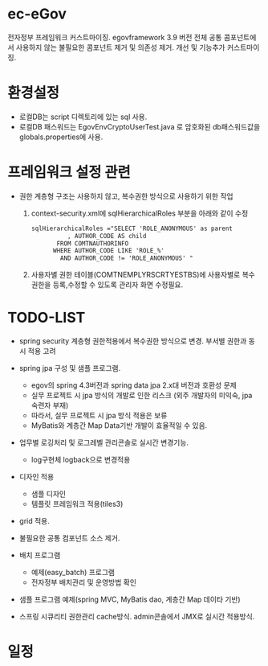 # ec-eGov
전자정부 프레임워크 커스트마이징.
egovframework 3.9 버전 전체 공통 콤포넌트에서 사용하지 않는 불필요한 콤포넌트 제거 및 의존성 제거.
개선 및 기능추가 커스트마이징.

# 환경설정
  * 로컬DB는 script 디렉토리에 있는 sql 사용.
  * 로컬DB 패스워드는 EgovEnvCryptoUserTest.java 로 암호화된 db패스워드값을 globals.properties에 사용.
# 프레임워크 설정 관련
  * 권한 계층형 구조는 사용하지 않고, 복수권한 방식으로 사용하기 위한 작업
    1. context-security.xml에 sqlHierarchicalRoles 부분을 아래와 같이 수정
    
       ```xml
       sqlHierarchicalRoles ="SELECT 'ROLE_ANONYMOUS' as parent
			     , AUTHOR_CODE AS child
			  FROM COMTNAUTHORINFO
			 WHERE AUTHOR_CODE LIKE 'ROLE_%'
			   AND AUTHOR_CODE != 'ROLE_ANONYMOUS' "
       ```
    2. 사용자별 권한 테이블(COMTNEMPLYRSCRTYESTBS)에 사용자별로 복수권한을 등록,수정할 수 있도록 관리자 화면 수정필요.
    
# TODO-LIST
  * spring security 계층형 권한적용에서 복수권한 방식으로 변경. 부서별 권한과 동시 적용 고려
  * spring jpa 구성 및 샘플 프로그램.
    - egov의 spring 4.3버전과 spring data jpa 2.x대 버전과 호환성 문제
    - 실무 프로젝트 시 jpa 방식의 개발로 인한 리스크 (외주 개발자의 미익숙, jpa 숙련자 부재)
    - 따라서, 실무 프로젝트 시 jpa 방식 적용은 보류
    - MyBatis와 계층간 Map Data기반 개발이 효율적일 수 있음.
    
  * 업무별 로깅처리 및 로그레벨 관리콘솔로 실시간 변경기능.
    - log구현체 logback으로 변경적용
  * 디자인 적용
    - 샘플 디자인 
    - 템플릿 프레임워크 적용(tiles3)
  * grid 적용.
  * 불필요한 공통 컴포넌트 소스 제거.
  * 배치 프로그램
    - 예제(easy_batch) 프로그램
    - 전자정부 배치관리 및 운영방법 확인
  * 샘플 프로그램 예제(spring MVC, MyBatis dao, 계층간 Map 데이타 기반)
  * 스프링 시큐리티 권한관리 cache방식. admin콘솔에서 JMX로 실시간 적용방식.
  
# 일정
